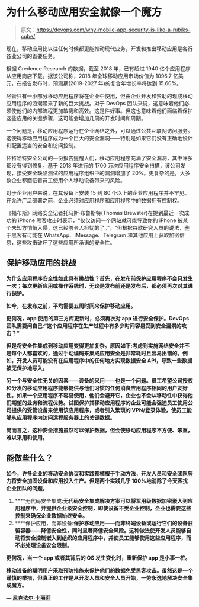 # 为什么移动应用安全就像一个魔方

> 原文：<https://devops.com/why-mobile-app-security-is-like-a-rubiks-cube/>

现在，移动应用比以往任何时候都更能推动现代业务，开发和推出移动应用是各行各业公司的首要任务。

根据 Credence Research 的数据，截至 2018 年，已有超过 1940 亿个应用程序从应用商店下载。据该公司称，2018 年全球移动应用市场价值为 1096.7 亿美元，在报告发布时，预测期(2019-2027 年)的复合年增长率将达到 15.60%。

尽管只有一小部分移动应用程序将在企业中使用，但由企业开发和赞助的现成移动应用程序的浪潮带来了新的巨大挑战。对于 DevOps 团队来说，这意味着他们必须使他们的内部流程更加敏捷和高效。这是件好事。但这也意味着他们面临着保护这些应用的关键步骤，这可能会增加几周的开发时间和周期。

一个问题是，移动应用程序运行在企业网络之外，可以通过公共互联网访问服务。这使得移动应用程序成为一个巨大的安全漏洞——特别是如果它们没有正确地设计和配置适当的安全和访问控制。

怀特哈特安全公司的一份报告提醒人们，移动应用程序充满了安全漏洞，其中许多都没有得到修复。基于 2018 年进行的 1700 万次应用程序安全扫描，该公司发现，接受安全缺陷测试的应用程序组织中的漏洞增加了 20%。更复杂的是，大多数企业都面临着员工使用个人移动设备带来的风险。

对于企业用户来说，在其设备上安装 15 到 80 个以上的企业应用程序并不罕见。在允许广泛部署之前，企业必须对应用程序和应用程序中的数据拥有控制权。

《福布斯》网络安全记者托马斯·布鲁斯特(Thomas Brewster)在提到最近一次成功的 iPhone 黑客攻击时表示，“仅仅访问一个网站就可能导致你的 iPhone 被某个未知方悄悄入侵，这已经够令人担忧的了。”。“但根据谷歌研究人员的说法，鉴于黑客有可能在 WhatsApp、iMessage、Telegram 和其他应用上获取加密信息，这些攻击破坏了这些应用所承诺的安全性。

## **保护移动应用的挑战**

**为什么应用程序安全性如此具有挑战性？首先，在发布前保护应用程序不会只发生一次；每次更新应用或操作系统时，无论是发布前还是发布后，都必须再次对其进行保护。**

**如今，在发布之前，平均需要五周时间来保护移动应用。**

**更何况，app 使用的第三方库更新时，必须再次对 app 进行安全保护。DevOps 团队需要问自己:“这个应用程序在生产过程中有多少时间容易受到安全漏洞的攻击？”**

**但是将安全性集成到移动应用变得更加复杂。原因如下:考虑到实施网络安全并不是每个人都喜欢的，通过手动编码来集成应用安全是非常耗时且容易出错的。例如，开发人员可能没有在应用程序中的任何地方实现数据安全 API，导致一些数据被无保护地写入。**

**另一个与安全性无关的因素——设备的采用——也是一个问题。员工希望公司授权和分发的移动应用程序能够提供与他们习惯的任何消费应用程序相同的用户友好性。如果一个应用程序不容易使用，他们会避开它，企业也不会从移动性中获得他们期望的业务和流程优势。试图保护其移动应用程序的企业可能会强迫员工使用公司提供的受管设备来使用该应用程序，或者引入繁琐的 VPN/登录体验，使员工能够从应用程序内访问远程服务器上的关键数据。**

**简而言之，这种安全措施虽然可以保护数据，但会使移动应用程序不方便、笨重，难以采用和使用。**

## **能做些什么？**

**如今，许多企业的移动安全协议和实践都植根于手动方法，开发人员和安全团队努力将安全加固设备和应用投入生产。但是两个实践几乎 100%地消除了今天困扰企业团队的问题。**

1.  ****无代码安全集成:**无代码安全集成解决方案可以将军用级数据加密嵌入到应用程序中，并提供企业级安全控制，即使设备不受企业控制，企业也需要这些控制来确保企业数据始终安全。**
2.  ****保护应用，而非设备:**保护移动应用——而非终端设备或运行它们的设备驻留容器——降低安全性，同时显著降低安全风险。这种做法使开发人员能够自动将安全控制嵌入到组织的应用程序中，并使员工能够使用这些应用程序，而不必处理设备安全限制。**

**更何况，当一个 app 或者其背后的 OS 发生变化时，重新保护 app 是小事一桩。**

**移动设备的聪明用户采取预防措施来保护他们的数据免受黑客攻击。虽然这是一个谨慎的举措，但真正的工作是从开发人员和安全人员开始，一劳永逸地解决安全集成魔方。**

**— [尼克法尔·卡丽莉](https://devops.com/author/nikfar-khaleeli/)**